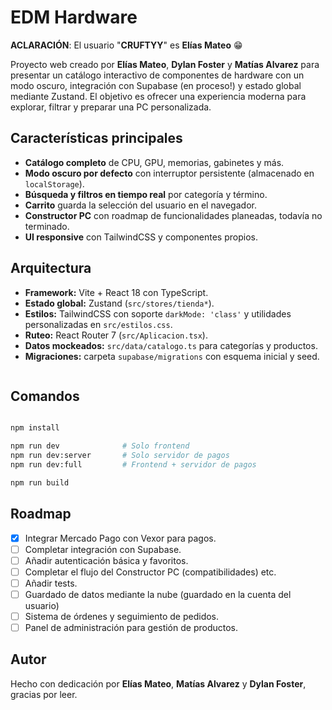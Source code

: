 # EDM Hardware  

**ACLARACIÓN**: El usuario "**CRUFTYY**" es **Elías Mateo** 😁

Proyecto web creado por **Elías Mateo**, **Dylan Foster** y **Matías Alvarez** para presentar un catálogo interactivo de componentes de hardware con un modo oscuro, integración con Supabase (en proceso!) y estado global mediante Zustand. El objetivo es ofrecer una experiencia moderna para explorar, filtrar y preparar una PC personalizada.

## Características principales
- **Catálogo completo** de CPU, GPU, memorias, gabinetes y más.
- **Modo oscuro por defecto** con interruptor persistente (almacenado en `localStorage`).
- **Búsqueda y filtros en tiempo real** por categoría y término.
- **Carrito** guarda la selección del usuario en el navegador.
- **Constructor PC** con roadmap de funcionalidades planeadas, todavía no terminado.
- **UI responsive** con TailwindCSS y componentes propios.

## Arquitectura
- **Framework:** Vite + React 18 con TypeScript.
- **Estado global:** Zustand (`src/stores/tienda*`).
- **Estilos:** TailwindCSS con soporte `darkMode: 'class'` y utilidades personalizadas en `src/estilos.css`.
- **Ruteo:** React Router 7 (`src/Aplicacion.tsx`).
- **Datos mockeados:** `src/data/catalogo.ts` para categorías y productos.   
- **Migraciones:** carpeta `supabase/migrations` con esquema inicial y seed.

```
```

## Comandos
```bash

npm install 

npm run dev              # Solo frontend
npm run dev:server       # Solo servidor de pagos  
npm run dev:full         # Frontend + servidor de pagos

npm run build

```


## Roadmap
- [x] Integrar Mercado Pago con Vexor para pagos.
- [ ] Completar integración con Supabase.
- [ ] Añadir autenticación básica y favoritos.
- [ ] Completar el flujo del Constructor PC (compatibilidades) etc.
- [ ] Añadir tests.
- [ ] Guardado de datos mediante la nube (guardado en la cuenta del usuario)
- [ ] Sistema de órdenes y seguimiento de pedidos.
- [ ] Panel de administración para gestión de productos.

## Autor
Hecho con dedicación por **Elías Mateo**, **Matías Alvarez** y **Dylan Foster**, gracias por leer.
